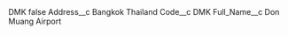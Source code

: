 <?xml version="1.0" encoding="UTF-8"?>
<CustomMetadata xmlns="http://soap.sforce.com/2006/04/metadata" xmlns:xsi="http://www.w3.org/2001/XMLSchema-instance" xmlns:xsd="http://www.w3.org/2001/XMLSchema">
    <label>DMK</label>
    <protected>false</protected>
    <values>
        <field>Address__c</field>
        <value xsi:type="xsd:string">Bangkok Thailand</value>
    </values>
    <values>
        <field>Code__c</field>
        <value xsi:type="xsd:string">DMK</value>
    </values>
    <values>
        <field>Full_Name__c</field>
        <value xsi:type="xsd:string">Don Muang Airport</value>
    </values>
</CustomMetadata>
